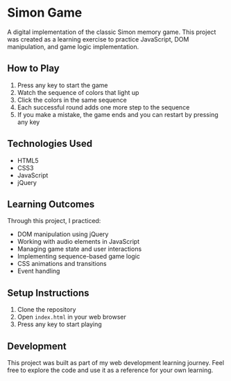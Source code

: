 # Simon Game

A digital implementation of the classic Simon memory game. This project was created as a learning exercise to practice JavaScript, DOM manipulation, and game logic implementation.

## How to Play

1. Press any key to start the game
2. Watch the sequence of colors that light up
3. Click the colors in the same sequence
4. Each successful round adds one more step to the sequence
5. If you make a mistake, the game ends and you can restart by pressing any key

## Technologies Used

- HTML5
- CSS3
- JavaScript
- jQuery

## Learning Outcomes

Through this project, I practiced:

- DOM manipulation using jQuery
- Working with audio elements in JavaScript
- Managing game state and user interactions
- Implementing sequence-based game logic
- CSS animations and transitions
- Event handling

## Setup Instructions

1. Clone the repository
2. Open `index.html` in your web browser
3. Press any key to start playing

## Development

This project was built as part of my web development learning journey. Feel free to explore the code and use it as a reference for your own learning.
